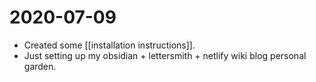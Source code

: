 # 2020-07-09
- Created some [[installation instructions]].
- Just setting up my obsidian + lettersmith + netlify wiki blog personal garden.
